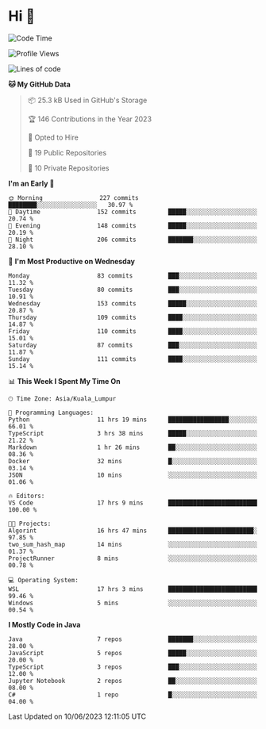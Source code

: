 <h1>Hi 👋</h1>

<!--START_SECTION:waka-->
![Code Time](http://img.shields.io/badge/Code%20Time-226%20hrs%2019%20mins-blue)

![Profile Views](http://img.shields.io/badge/Profile%20Views-21-blue)

![Lines of code](https://img.shields.io/badge/From%20Hello%20World%20I%27ve%20Written-649.8%20thousand%20lines%20of%20code-blue)

**🐱 My GitHub Data** 

> 📦 25.3 kB Used in GitHub's Storage 
 > 
> 🏆 146 Contributions in the Year 2023
 > 
> 💼 Opted to Hire
 > 
> 📜 19 Public Repositories 
 > 
> 🔑 10 Private Repositories 
 > 
**I'm an Early 🐤** 

```text
🌞 Morning                227 commits         ████████░░░░░░░░░░░░░░░░░   30.97 % 
🌆 Daytime                152 commits         █████░░░░░░░░░░░░░░░░░░░░   20.74 % 
🌃 Evening                148 commits         █████░░░░░░░░░░░░░░░░░░░░   20.19 % 
🌙 Night                  206 commits         ███████░░░░░░░░░░░░░░░░░░   28.10 % 
```
📅 **I'm Most Productive on Wednesday** 

```text
Monday                   83 commits          ███░░░░░░░░░░░░░░░░░░░░░░   11.32 % 
Tuesday                  80 commits          ███░░░░░░░░░░░░░░░░░░░░░░   10.91 % 
Wednesday                153 commits         █████░░░░░░░░░░░░░░░░░░░░   20.87 % 
Thursday                 109 commits         ████░░░░░░░░░░░░░░░░░░░░░   14.87 % 
Friday                   110 commits         ████░░░░░░░░░░░░░░░░░░░░░   15.01 % 
Saturday                 87 commits          ███░░░░░░░░░░░░░░░░░░░░░░   11.87 % 
Sunday                   111 commits         ████░░░░░░░░░░░░░░░░░░░░░   15.14 % 
```


📊 **This Week I Spent My Time On** 

```text
🕑︎ Time Zone: Asia/Kuala_Lumpur

💬 Programming Languages: 
Python                   11 hrs 19 mins      █████████████████░░░░░░░░   66.01 % 
TypeScript               3 hrs 38 mins       █████░░░░░░░░░░░░░░░░░░░░   21.22 % 
Markdown                 1 hr 26 mins        ██░░░░░░░░░░░░░░░░░░░░░░░   08.36 % 
Docker                   32 mins             █░░░░░░░░░░░░░░░░░░░░░░░░   03.14 % 
JSON                     10 mins             ░░░░░░░░░░░░░░░░░░░░░░░░░   01.06 % 

🔥 Editors: 
VS Code                  17 hrs 9 mins       █████████████████████████   100.00 % 

🐱‍💻 Projects: 
Algorint                 16 hrs 47 mins      ████████████████████████░   97.85 % 
two_sum_hash_map         14 mins             ░░░░░░░░░░░░░░░░░░░░░░░░░   01.37 % 
ProjectRunner            8 mins              ░░░░░░░░░░░░░░░░░░░░░░░░░   00.78 % 

💻 Operating System: 
WSL                      17 hrs 3 mins       █████████████████████████   99.46 % 
Windows                  5 mins              ░░░░░░░░░░░░░░░░░░░░░░░░░   00.54 % 
```

**I Mostly Code in Java** 

```text
Java                     7 repos             ███████░░░░░░░░░░░░░░░░░░   28.00 % 
JavaScript               5 repos             █████░░░░░░░░░░░░░░░░░░░░   20.00 % 
TypeScript               3 repos             ███░░░░░░░░░░░░░░░░░░░░░░   12.00 % 
Jupyter Notebook         2 repos             ██░░░░░░░░░░░░░░░░░░░░░░░   08.00 % 
C#                       1 repo              █░░░░░░░░░░░░░░░░░░░░░░░░   04.00 % 
```




 Last Updated on 10/06/2023 12:11:05 UTC
<!--END_SECTION:waka-->
